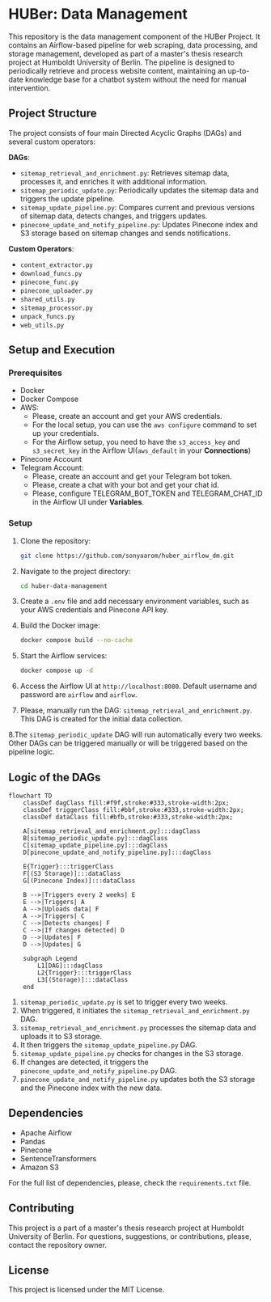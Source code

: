 # HUBer: Data Management

This repository is the data management component of the HUBer Project. It contains an Airflow-based pipeline for web scraping, data processing, and storage management, developed as part of a master's thesis research project at Humboldt University of Berlin. The pipeline is designed to periodically retrieve and process website content, maintaining an up-to-date knowledge base for a chatbot system without the need for manual intervention.

## Project Structure

The project consists of four main Directed Acyclic Graphs (DAGs) and several custom operators:

**DAGs**:
* `sitemap_retrieval_and_enrichment.py`: Retrieves sitemap data, processes it, and enriches it with additional information.
* `sitemap_periodic_update.py`: Periodically updates the sitemap data and triggers the update pipeline.
* `sitemap_update_pipeline.py`: Compares current and previous versions of sitemap data, detects changes, and triggers updates.
* `pinecone_update_and_notify_pipeline.py`: Updates Pinecone index and S3 storage based on sitemap changes and sends notifications.

**Custom Operators**:
* `content_extractor.py`
* `download_funcs.py`
* `pinecone_func.py`
* `pinecone_uploader.py`
* `shared_utils.py`
* `sitemap_processor.py`
* `unpack_funcs.py`
* `web_utils.py`

## Setup and Execution

### Prerequisites

* Docker
* Docker Compose
* AWS:
    * Please, create an account and get your AWS credentials.
    * For the local setup, you can use the `aws configure` command to set up your credentials.
    * For the Airflow setup, you need to have the `s3_access_key` and `s3_secret_key` in the Airflow UI(`aws_default` in your **Connections**)
* Pinecone Account
* Telegram Account:
    * Please, create an account and get your Telegram bot token.
    * Please, create a chat with your bot and get your chat id.
    * Please, configure TELEGRAM_BOT_TOKEN and TELEGRAM_CHAT_ID in the Airflow UI under **Variables**.



### Setup

1. Clone the repository:
   ```bash
   git clone https://github.com/sonyaarom/huber_airflow_dm.git
   ```

2. Navigate to the project directory:
   ```bash
   cd huber-data-management
   ```

3. Create a `.env` file and add necessary environment variables, such as your AWS credentials and Pinecone API key.


4. Build the Docker image:
    ```bash
    docker compose build --no-cache
    ```

5. Start the Airflow services:
    ```bash
    docker compose up -d
    ```

6. Access the Airflow UI at `http://localhost:8080`. Default username and password are `airflow` and `airflow`.

7. Please, manually run the DAG: `sitemap_retrieval_and_enrichment.py`. This DAG is created for the initial data collection. 

8.The `sitemap_periodic_update` DAG will run automatically every two weeks. Other DAGs can be triggered manually or will be triggered based on the pipeline logic.


## Logic of the DAGs

```mermaid
flowchart TD
    classDef dagClass fill:#f9f,stroke:#333,stroke-width:2px;
    classDef triggerClass fill:#bbf,stroke:#333,stroke-width:2px;
    classDef dataClass fill:#bfb,stroke:#333,stroke-width:2px;

    A[sitemap_retrieval_and_enrichment.py]:::dagClass
    B[sitemap_periodic_update.py]:::dagClass
    C[sitemap_update_pipeline.py]:::dagClass
    D[pinecone_update_and_notify_pipeline.py]:::dagClass

    E{Trigger}:::triggerClass
    F[(S3 Storage)]:::dataClass
    G[(Pinecone Index)]:::dataClass

    B -->|Triggers every 2 weeks| E
    E -->|Triggers| A
    A -->|Uploads data| F
    A -->|Triggers| C
    C -->|Detects changes| F
    C -->|If changes detected| D
    D -->|Updates| F
    D -->|Updates| G

    subgraph Legend
        L1[DAG]:::dagClass
        L2{Trigger}:::triggerClass
        L3[(Storage)]:::dataClass
    end
```
1. `sitemap_periodic_update.py` is set to trigger every two weeks.
2. When triggered, it initiates the `sitemap_retrieval_and_enrichment.py` DAG.
3. `sitemap_retrieval_and_enrichment.py` processes the sitemap data and uploads it to S3 storage.
4. It then triggers the `sitemap_update_pipeline.py` DAG.
5. `sitemap_update_pipeline.py` checks for changes in the S3 storage.
6. If changes are detected, it triggers the `pinecone_update_and_notify_pipeline.py` DAG.
7. `pinecone_update_and_notify_pipeline.py` updates both the S3 storage and the Pinecone index with the new data.

## Dependencies

* Apache Airflow
* Pandas
* Pinecone
* SentenceTransformers
* Amazon S3

For the full list of dependencies, please, check the `requirements.txt` file.

## Contributing

This project is a part of a master's thesis research project at Humboldt University of Berlin.
For questions, suggestions, or contributions, please, contact the repository owner.

## License

This project is licensed under the MIT License.

